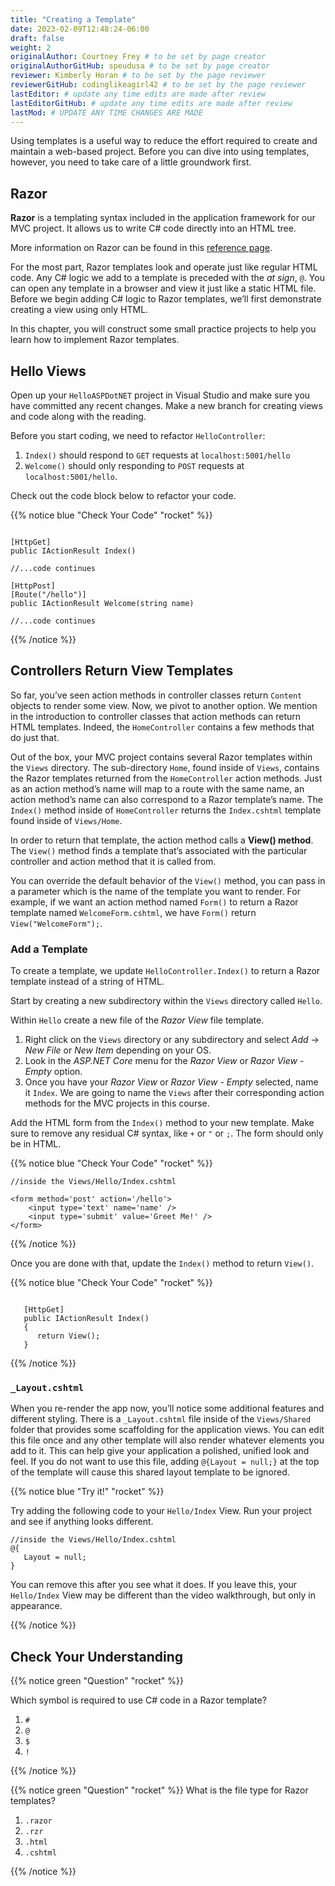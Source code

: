 ```yaml
---
title: "Creating a Template"
date: 2023-02-09T12:48:24-06:00
draft: false
weight: 2
originalAuthor: Courtney Frey # to be set by page creator
originalAuthorGitHub: speudusa # to be set by page creator
reviewer: Kimberly Horan # to be set by the page reviewer
reviewerGitHub: codinglikeagirl42 # to be set by the page reviewer
lastEditor: # update any time edits are made after review
lastEditorGitHub: # update any time edits are made after review
lastMod: # UPDATE ANY TIME CHANGES ARE MADE
---
```


Using templates is a useful way to reduce the effort required to create and maintain a web-based project. Before you can dive into using templates, however, you need to take care of a little groundwork first.

## Razor

**Razor** is a templating syntax included in the application framework for our MVC project. It allows us to write C# code directly into an HTML tree.

More information on Razor can be found in this [reference page](https://learn.microsoft.com/en-us/aspnet/core/mvc/views/razor?view=aspnetcore-6.0).

For the most part, Razor templates look and operate just like regular HTML code. Any C# logic we add to a template is preceded with the _at sign_, `@`. You can open any template in a browser and view it just like a static HTML file. Before we begin adding C# logic to Razor templates, we’ll first demonstrate creating a view using only HTML.

In this chapter, you will construct some small practice projects to help you learn how to implement Razor templates.

## Hello Views

Open up your `HelloASPDotNET` project in Visual Studio and make sure you have committed any recent changes. Make a new branch for creating views and code along with the reading.

Before you start coding, we need to refactor `HelloController`: 
   1. `Index()` should respond to `GET` requests at `localhost:5001/hello`
   1.  `Welcome()` should only responding to `POST` requests at `localhost:5001/hello`. 
   
Check out the code block below to refactor your code.



{{% notice blue "Check Your Code" "rocket" %}}

```csharp{linenos=table,hl_lines=[2, 7,8,9],linenostart=13}

[HttpGet]
public IActionResult Index()

//...code continues

[HttpPost]
[Route("/hello")]
public IActionResult Welcome(string name)

//...code continues
```
{{% /notice %}}

## Controllers Return View Templates

So far, you’ve seen action methods in controller classes return `Content` objects to render some view. Now, we pivot to another option. We mention in the introduction to controller classes that action methods can return HTML templates. Indeed, the `HomeController` contains a few methods that do just that.

Out of the box, your MVC project contains several Razor templates within the `Views` directory. The sub-directory `Home`, found inside of `Views`, contains the Razor templates returned from the `HomeController` action methods. Just as an action method’s name will map to a route with the same name, an action method’s name can also correspond to a Razor template’s name. The `Index()` method inside of `HomeController` returns the `Index.cshtml` template found inside of `Views/Home`.

In order to return that template, the action method calls a **View() method**. The `View()` method finds a template that’s associated with the particular controller and action method that it is called from.

You can override the default behavior of the `View()` method, you can pass in a parameter which is the name of the template you want to render. For example, if we want an action method named `Form()` to return a Razor template named `WelcomeForm.cshtml`, we have `Form()` return `View("WelcomeForm");`.


### Add a Template

To create a template, we update `HelloController.Index()` to return a Razor template instead of a string of HTML. 

Start by creating a new subdirectory within the `Views` directory called `Hello`.

Within `Hello` create a new file of the _Razor View_ file template.

1. Right click on the `Views` directory or any subdirectory and select _Add_ -> _New File_ or _New Item_ depending on your OS.
1. Look in the _ASP.NET Core_ menu for the _Razor View_ or _Razor View - Empty_ option.
1. Once you have your _Razor View_ or _Razor View - Empty_ selected, name it `Index`.  We are going to name the `Views` after their corresponding action methods for the MVC projects in this course.

Add the HTML form from the `Index()` method to your new template. Make sure to remove any residual C# syntax, like `+` or `"` or `;`.  The form should only be in HTML.

{{% notice blue "Check Your Code" "rocket" %}}
```csharp{linenos=table,hl_lines=[],linenostart=6}
//inside the Views/Hello/Index.cshtml

<form method='post' action='/hello'>
    <input type='text' name='name' />
    <input type='submit' value='Greet Me!' />
</form>

```
{{% /notice %}}

Once you are done with that, update the `Index()` method to return `View()`. 

{{% notice blue "Check Your Code" "rocket" %}}
```csharp{linenos=table,hl_lines=[],linenostart=11}

   [HttpGet]
   public IActionResult Index()
   {
      return View();
   }
```
{{% /notice %}}


### `_Layout.cshtml`

When you re-render the app now, you’ll notice some additional features and different styling. There is a `_Layout.cshtml` file inside of the `Views/Shared` folder that provides some scaffolding for the application views. You can edit this file once and any other template will also render whatever elements you add to it. This can help give your application a polished, unified look and feel. If you do not want to use this file, adding `@{Layout = null;}` at the top of the template will cause this shared layout template to be ignored.

{{% notice blue "Try it!" "rocket" %}}

Try adding the following code to your `Hello/Index` View.  Run your project and see if anything looks different.  

```csharp{linenos=table,hl_lines=[],linenostart=3}
//inside the Views/Hello/Index.cshtml
@{
   Layout = null;
}

```

You can remove this after you see what it does.  If you leave this, your `Hello/Index` View may be different than the video walkthrough, but only in appearance.

{{% /notice %}}


## Check Your Understanding

{{% notice green  "Question" "rocket" %}} 

Which symbol is required to use C# code in a Razor template?

   1. `#`
   1. `@`
   1. `$`
   1. `!` 

<!-- ans: @    -->
{{% /notice %}}


{{% notice green  "Question" "rocket" %}} 
What is the file type for Razor templates?

1. `.razor`
1. `.rzr`
1. `.html`
1. `.cshtml`

<!-- ans: '.cshtml' -->
{{% /notice %}}
